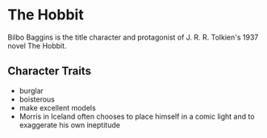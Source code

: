 # The Hobbit

Bilbo Baggins is the title character and protagonist of J. R. R. Tolkien's 1937 novel The Hobbit.

## Character Traits

* burglar
* boisterous
* make excellent models
* Morris in Iceland often chooses to place himself in a comic light and to exaggerate his own ineptitude


